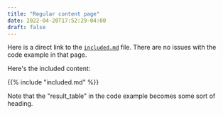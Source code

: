```yaml
---
title: "Regular content page"
date: 2022-04-20T17:52:29-04:00
draft: false
---
```



Here is a direct link to the   [`included.md`](/_includes/included) file. There are no issues with the code example in that page.

Here's the included content: 

{{% include "included.md" %}}

Note that the "result_table" in the code example becomes some sort of heading.
